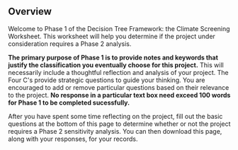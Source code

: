 ## Overview

Welcome to Phase 1 of the Decision Tree Framework: the Climate Screening Worksheet. This
worksheet will help you determine if the project under consideration requires a
Phase 2 analysis.

**The primary purpose of Phase 1 is to provide notes and keywords that justify the classification you eventually choose for this project.** This will necessarily include a thoughtful reflection and analysis of your project. The Four C's provide strategic questions to guide your thinking.  You are encouraged to add or remove particular questions based on their relevance to the project. **No response in a particular text box need exceed 100 words for Phase 1 to be completed sucessfully.**

After you have spent some time reflecting on the project, fill out the basic
questions at the bottom of this page to determine whether or not the project
requires a Phase 2 sensitivity analysis. You can then download this page, along
with your responses, for your records.
